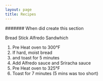 ```yaml
---
layout: page
title: Recipes
---
```


####### When did create this section

Bread Stick Alfredo Sandwhich 

1. Pre Heat oven to 300°F
2. If hard, moist bread 
3. and toast for 5 minutes 
3. Add Alfredo sauce and Sriracha sauce
4. Pre Heat oven to 325°F
5. Toast for 7 minutes (5 mins was too short)

